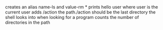 creates an alias name-ls and value-rm *
prints hello user where user is the current user
adds /action the path./action should be the last directory the shell looks into when looking for a program
counts the number of directories in the path
